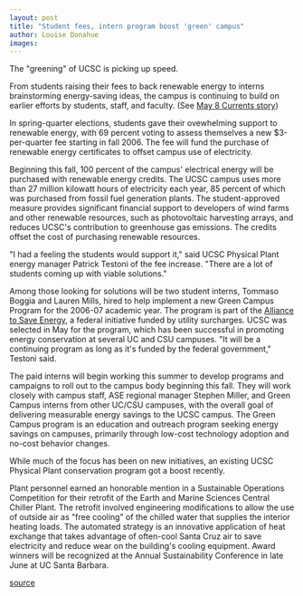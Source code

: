 ```yaml
---
layout: post
title: "Student fees, intern program boost 'green' campus"
author: Louise Donahue
images:
---
```


The "greening" of UCSC is picking up speed.

From students raising their fees to back renewable energy to interns brainstorming energy-saving ideas, the campus is continuing to build on earlier efforts by students, staff, and faculty. (See [May 8 Currents story][1])

In spring-quarter elections, students gave their ovewhelming support to renewable energy, with 69 percent voting to assess themselves a new $3-per-quarter fee starting in fall 2006. The fee will fund the purchase of renewable energy certificates to offset campus use of electricity.

Beginning this fall, 100 percent of the campus' electrical energy will be purchased with renewable energy credits. The UCSC campus uses more than 27 million kilowatt hours of electricity each year, 85 percent of which was purchased from fossil fuel generation plants. The student-approved measure provides significant financial support to developers of wind farms and other renewable resources, such as photovoltaic harvesting arrays, and reduces UCSC's contribution to greenhouse gas emissions. The credits offset the cost of purchasing renewable resources.

"I had a feeling the students would support it," said UCSC Physical Plant energy manager Patrick Testoni of the fee increase. "There are a lot of students coming up with viable solutions."

Among those looking for solutions will be two student interns, Tommaso Boggia and Lauren Mills, hired to help implement a new Green Campus Program for the 2006-07 academic year. The program is part of the [Alliance to Save Energy][2], a federal initiative funded by utility surcharges. UCSC was selected in May for the program, which has been successful in promoting energy conservation at several UC and CSU campuses. "It will be a continuing program as long as it's funded by the federal government," Testoni said.

The paid interns will begin working this summer to develop programs and campaigns to roll out to the campus body beginning this fall. They will work closely with campus staff, ASE regional manager Stephen Miller, and Green Campus interns from other UC/CSU campuses, with the overall goal of delivering measurable energy savings to the UCSC campus. The Green Campus program is an education and outreach program seeking energy savings on campuses, primarily through low-cost technology adoption and no-cost behavior changes.

While much of the focus has been on new initiatives, an existing UCSC Physical Plant conservation program got a boost recently.

Plant personnel earned an honorable mention in a Sustainable Operations Competition for their retrofit of the Earth and Marine Sciences Central Chiller Plant. The retrofit involved engineering modifications to allow the use of outside air as "free cooling" of the chilled water that supplies the interior heating loads. The automated strategy is an innovative application of heat exchange that takes advantage of often-cool Santa Cruz air to save electricity and reduce wear on the building's cooling equipment. Award winners will be recognized at the Annual Sustainability Conference in late June at UC Santa Barbara.

[1]: http://currents.ucsc.edu/05-06/05-08/sustainable.asp
[2]: http://www.ase.org

[source](http://www1.ucsc.edu/currents/05-06/06-19/green.asp "Permalink to green")
